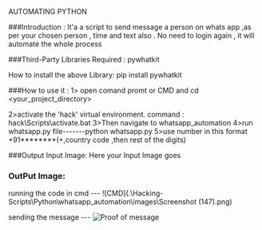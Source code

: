 AUTOMATING PYTHON


###Introduction :
It'a a script to send message a person on whats app ,as per your chosen person , time and text also .
No need to login again , it will automate the whole process 




###Third-Party Libraries Required :
pywhatkit

How to install the above Library:
pip install pywhatkit



###How to use it :
1> open comand promt or CMD and cd <your_project_directory>

2>activate the 'hack' virtual environment.
command : hack\Scripts\activate.bat
3>Then navigate to whatsapp_automation
4>run whatsapp.py file-------python whatsapp.py
5>use number in this format +91********(+,country code ,then rest of the digits) 




###Output Input Image:
Here your Input Image goes

### OutPut Image:
running the code in cmd ---
![CMD](.\Hacking-Scripts\Python\whatsapp_automation\images\Screenshot (147).png)

sending the message ---
![Proof of message](./Hacking-Scripts\Python\whatsapp_automation\images\Screenshot(145).png)




